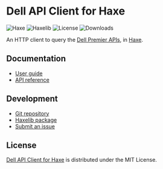 # Dell API Client for Haxe
![Haxe](https://badgen.net/badge/haxe/%3E%3D4.3.0/green) ![Haxelib](https://badgen.net/haxelib/v/dell) ![License](https://badgen.net/haxelib/license/dell) ![Downloads](https://badgen.net/haxelib/d/dell)

An HTTP client to query the [Dell Premier APIs](https://developer.dell.com/apis),
in [Haxe](https://haxe.org).

## Documentation
- [User guide](https://mc2it.github.io/dell.hx)
- [API reference](https://mc2it.github.io/dell.hx/api)

## Development
- [Git repository](https://github.com/mc2it/dell.hx)
- [Haxelib package](https://lib.haxe.org/p/dell)
- [Submit an issue](https://github.com/mc2it/dell.hx/issues)

## License
[Dell API Client for Haxe](https://mc2it.github.io/dell.hx) is distributed under the MIT License.

